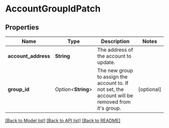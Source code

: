 # AccountGroupIdPatch

## Properties

Name | Type | Description | Notes
------------ | ------------- | ------------- | -------------
**account_address** | **String** | The address of the account to update. | 
**group_id** | Option<**String**> | The new group to assign the account to. If not set, the account will be removed from it's group.  | [optional]

[[Back to Model list]](../README.md#documentation-for-models) [[Back to API list]](../README.md#documentation-for-api-endpoints) [[Back to README]](../README.md)


